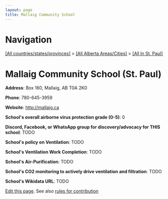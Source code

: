 ```yaml
---
layout: page
title: Mallaig Community School
---
```

# Navigation

[[All countries/states/provinces]](../../..) > [[All Alberta Areas/Cities]](../..) > [[All In St. Paul]](..)

# Mallaig Community School (St. Paul)

**Address**: Box 160, Mallaig, AB T0A 2K0

**Phone**: 780-645-3959

**Website**: <http://mallaig.ca>

**School's overall airborne virus protection grade (0-5)**: 0

**Discord, Facebook, or WhatsApp group for discovery/advocacy for THIS school**: TODO

**School's policy on Ventilation**: TODO

**School's Ventilation Work Completion**: TODO

**School's Air-Purification**: TODO

**School's CO2 monitoring to actively drive ventilation and filtration**: TODO

**School's Wikidata URL**: TODO


[Edit this page](https://github.com/ventilate-schools/AB/edit/main/./St._Paul/Mallaig_Community_School.md). See also [rules for contribution](../../../contribution-rules/)